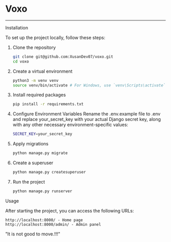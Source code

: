 # Voxo
---
Installation

To set up the project locally, follow these steps:

1. Clone the repository

   ```bash
   git clone git@github.com:XusanDev07/voxo.git
   cd voxo
   ```


2. Create a virtual environment

   ```bash
   python3 -m venv venv
   source venv/bin/activate # For Windows, use `venv\Scripts\activate`
   ```

3. Install required packages

   ```bash
   pip install -r requirements.txt
   ```   

4. Configure Environment Variables
Rename the .env.example file to .env and replace your_secret_key with your actual Django secret key, along with any other necessary environment-specific values:

   ```bash
   SECRET_KEY=your_secret_key
   ```

5. Apply migrations

   ```bash
   python manage.py migrate
   ```

6. Create a superuser

   ```bash
   python manage.py createsuperuser
   ```

7. Run the project

   ```bash
   python manage.py runserver
   ```
   
Usage

After starting the project, you can access the following URLs:

    http://localhost:8000/ - Home page
    http://localhost:8000/admin/ - Admin panel

"It is not good to move.!!!"